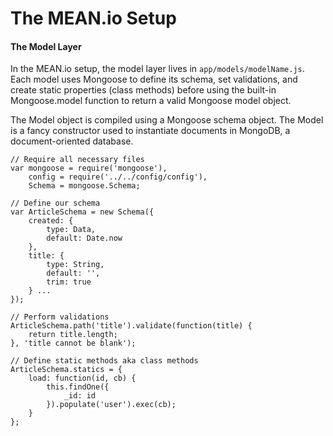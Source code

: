 # The MEAN.io Setup

#### The Model Layer

In the MEAN.io setup, the model layer lives in `app/models/modelName.js`. Each model uses Mongoose to define its schema, set validations, and create static properties (class methods) before using the built-in Mongoose.model function to return a valid Mongoose model object.

The Model object is compiled using a Mongoose schema object. The Model is a fancy constructor used to instantiate documents in MongoDB, a document-oriented database. 

	// Require all necessary files
	var mongoose = require('mongoose'),
		config = require('../../config/config'),
		Schema = mongoose.Schema;
		
	// Define our schema
	var ArticleSchema = new Schema({
		created: {
			type: Data,
			default: Date.now
		},
		title: {
			type: String,
			default: '',
			trim: true
		} ...
	});
	
	// Perform validations
	ArticleSchema.path('title').validate(function(title) {
		return title.length;
	}, 'title cannot be blank');
	
	// Define static methods aka class methods
	ArticleSchema.statics = {
		load: function(id, cb) {
			this.findOne({
				_id: id
			}).populate('user').exec(cb);
		}
	};
	

	
	